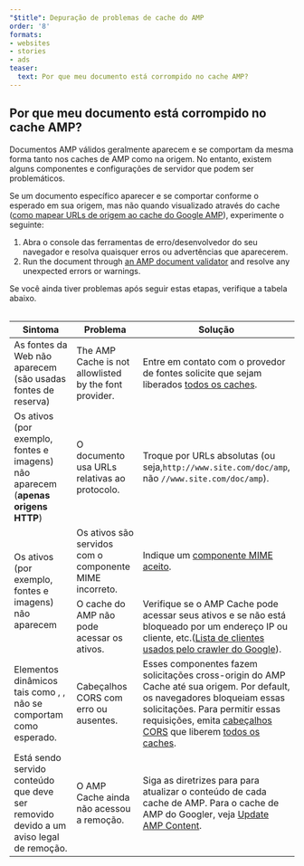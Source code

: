 ```yaml
---
"$title": Depuração de problemas de cache do AMP
order: '8'
formats:
- websites
- stories
- ads
teaser:
  text: Por que meu documento está corrompido no cache AMP?
---
```


<!--
This file is imported from https://github.com/ampproject/amphtml/blob/master/spec/amp-cache-debugging.md.
Please do not change this file.
If you have found a bug or an issue please
have a look and request a pull request there.
-->

## Por que meu documento está corrompido no cache AMP? <a name="why-is-my-doc-broken-on-an-amp-cache"></a>

Documentos AMP válidos geralmente aparecem e se comportam da mesma forma tanto nos caches de AMP como na origem. No entanto, existem alguns componentes e configurações de servidor que podem ser problemáticos.

Se um documento específico aparecer e se comportar conforme o esperado em sua origem, mas não quando visualizado através do cache ([como mapear URLs de origem ao cache do Google AMP](https://developers.google.com/amp/cache/overview#amp-cache-url-format)), experimente o seguinte:

1. Abra o console das ferramentas de erro/desenvolvedor do seu navegador e resolva quaisquer erros ou advertências que aparecerem.
2. Run the document through [an AMP document validator](https://search.google.com/test/amp) and resolve any unexpected errors or warnings.

Se você ainda tiver problemas após seguir estas etapas, verifique a tabela abaixo.

<table>
<table>
  <thead>
    <tr>
      <th width="30%">Sintoma</th>
      <th width="30%">Problema</th>
      <th width="40%">Solução</th>
    </tr>
  </thead>
  <tbody>
    <tr>
      <td>As fontes da Web não aparecem (são usadas fontes de reserva)</td>
      <td>The AMP Cache is not allowlisted by the font provider.</td>
      <td>Entre em contato com o provedor de fontes solicite que sejam liberados <a href="https://amp.dev/documentation/guides-and-tutorials/learn/amp-caches-and-cors/amp-cors-requests#cors-security-in-amp">todos os caches</a>.</td>
    </tr>
    <tr>
      <td>Os ativos (por exemplo, fontes e imagens) não aparecem (<strong>apenas origens HTTP</strong>)</td>
      <td>O documento usa URLs relativas ao protocolo.</td>
      <td>Troque por URLs absolutas (ou seja,<code>http://www.site.com/doc/amp</code>, não <code>//www.site.com/doc/amp</code>).</td>
    </tr>
    <tr>
      <td rowspan="2">Os ativos (por exemplo, fontes e imagens) não aparecem</td>
      <td>Os ativos são servidos com o componente MIME incorreto.</td>
      <td>Indique um <a href="https://github.com/ampproject/amphtml/blob/master/spec/amp-cache-guidelines.md#guidelines-accepted-mime-types">componente MIME aceito</a>.</td>
    </tr>
    <tr>
      <td>O cache do AMP não pode acessar os ativos.</td>
      <td>Verifique se o AMP Cache pode acessar seus ativos e se não está bloqueado por um endereço IP ou cliente, etc.(<a href="https://support.google.com/webmasters/answer/1061943?hl=en">Lista de clientes usados pelo crawler do Google</a>).</td>
    </tr>
    <tr>
      <td>Elementos dinâmicos tais como <code><amp-form></amp-form></code>, <code><amp-list></amp-list></code>, não se comportam como esperado.</td>
      <td>Cabeçalhos CORS com erro ou ausentes.</td>
      <td>Esses componentes fazem solicitações cross-origin do AMP Cache até sua origem. Por default, os navegadores bloqueiam essas solicitações. Para permitir essas requisições, emita <a href="https://developer.mozilla.org/en-US/docs/Web/HTTP/Access_control_CORS">cabeçalhos CORS</a> que liberem <a href="https://amp.dev/documentation/guides-and-tutorials/amp-cors-requests.html">todos os caches</a>.</td>
    </tr>
    <tr>
      <td>Está sendo servido conteúdo que deve ser removido devido a um aviso legal de remoção.</td>
      <td>O AMP Cache ainda não acessou a remoção.</td>
      <td>Siga as diretrizes para  para atualizar o conteúdo de cada cache de AMP. Para o cache de AMP do Googler, veja <a href="https://developers.google.com/amp/cache/update-cache">Update AMP Content</a>.</td>
    </tr>
</tbody>
</table>

</table>
